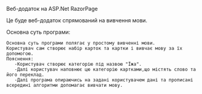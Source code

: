 Веб-додаток на ASP.Net RazorPage

Це буде веб-додаток спрямований на вивчення мови.

Основна суть програми:

    Основна суть програми полягає у простому вивченні мови.
    Користувач сам створює набір карток та картки і вивчає мову за їх допомогою.
    Пояснення: 
       -Користувач створює категорію під назвою "Їжа".
       -Далі користувач наповнює цю категорію картками,що містять слово та його переклад. 
       -Далі програма опираючись на задані користувачем дані та прописані всередині алгоритми допомагає вивчати мову.
